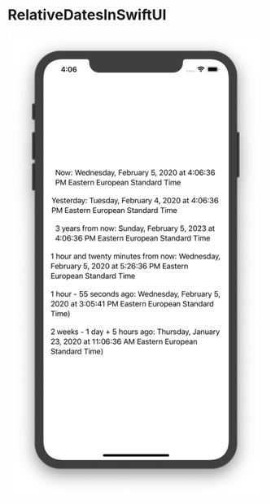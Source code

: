 # RelativeDatesInSwiftUI

![](https://github.com/ram4ik/RelativeDatesInSwiftUI/blob/master/RelativeDatesInSwiftUI/Assets.xcassets/Screenshot%202020-02-05%20at%2016.06.39.imageset/Screenshot%202020-02-05%20at%2016.06.39.png)

